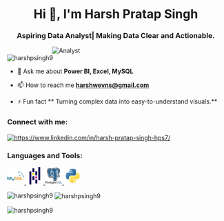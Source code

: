 
<h1 align="center">Hi 👋, I'm Harsh Pratap Singh</h1>
<h3 align="center">Aspiring Data Analyst| Making Data Clear and Actionable.</h3>
<img align="right" alt="Analyst" width=400 src="https://user-images.githubusercontent.com/55389276/140866485-8fb1c876-9a8f-4d6a-98dc-08c4981eaf70.gif">

<p align="left"> <img src="https://komarev.com/ghpvc/?username=harshpsingh9&label=Profile%20views&color=0e75b6&style=flat" alt="harshpsingh9" /> </p>

- 💬 Ask me about **Power BI, Excel, MySQL**

- 📫 How to reach me **harshwevns@gmail.com**

- ⚡ Fun fact **  Turning complex data into easy-to-understand visuals.**

<h3 align="left">Connect with me:</h3>
<p align="left">
<a href="https://linkedin.com/in/harsh-pratap-singh-hps7" target="blank"><img align="center" src="https://raw.githubusercontent.com/rahuldkjain/github-profile-readme-generator/master/src/images/icons/Social/linked-in-alt.svg" alt="https://www.linkedin.com/in/harsh-pratap-singh-hps7/" height="30" width="40" /></a>
</p>

<h3 align="left">Languages and Tools:</h3>
<p align="left"> <a href="https://www.mysql.com/" target="_blank" rel="noreferrer"> <img src="https://raw.githubusercontent.com/devicons/devicon/master/icons/mysql/mysql-original-wordmark.svg" alt="mysql" width="40" height="40"/> </a> <a href="https://pandas.pydata.org/" target="_blank" rel="noreferrer"> <img src="https://raw.githubusercontent.com/devicons/devicon/2ae2a900d2f041da66e950e4d48052658d850630/icons/pandas/pandas-original.svg" alt="pandas" width="40" height="40"/> </a> <a href="https://www.postgresql.org" target="_blank" rel="noreferrer"> <img src="https://raw.githubusercontent.com/devicons/devicon/master/icons/postgresql/postgresql-original-wordmark.svg" alt="postgresql" width="40" height="40"/> </a> <a href="https://www.python.org" target="_blank" rel="noreferrer"> <img src="https://raw.githubusercontent.com/devicons/devicon/master/icons/python/python-original.svg" alt="python" width="40" height="40"/> </a> </p>

<p><img align="left" src="https://github-readme-stats.vercel.app/api/top-langs?username=harshpsingh9&show_icons=true&locale=en&layout=compact" alt="harshpsingh9" /></p>

<p>&nbsp;<img align="center" src="https://github-readme-stats.vercel.app/api?username=harshpsingh9&show_icons=true&locale=en" alt="harshpsingh9" /></p>

<p><img align="center" src="https://github-readme-streak-stats.herokuapp.com/?user=harshpsingh9&" alt="harshpsingh9" /></p>

